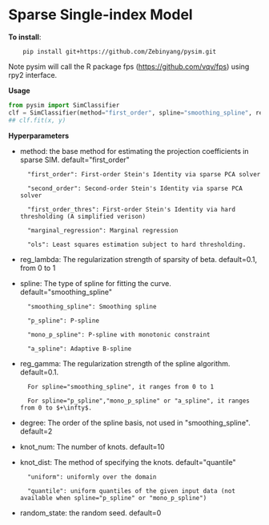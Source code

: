 # Sparse Single-index Model

**To install**:
    
```sheel
    pip install git+https://github.com/Zebinyang/pysim.git
```

Note pysim will call the R package fps (https://github.com/vqv/fps) using rpy2 interface. 

**Usage**

```python
from pysim import SimClassifier
clf = SimClassifier(method="first_order", spline="smoothing_spline", reg_lambda=0.1, reg_gamma=10, knot_num=20, knot_dist="uniform", degree=2, random_state=0)
## clf.fit(x, y)
```

**Hyperparameters**

- method: the base method for estimating the projection coefficients in sparse SIM. default="first_order"


        "first_order": First-order Stein's Identity via sparse PCA solver

        "second_order": Second-order Stein's Identity via sparse PCA solver

        "first_order_thres": First-order Stein's Identity via hard thresholding (A simplified verison)     
        
        "marginal_regression": Marginal regression
        
        "ols": Least squares estimation subject to hard thresholding.
        
- reg_lambda: The regularization strength of sparsity of beta. default=0.1, from 0 to 1 

- spline: The type of spline for fitting the curve. default="smoothing_spline"
        
        "smoothing_spline": Smoothing spline

        "p_spline": P-spline

        "mono_p_spline": P-spline with monotonic constraint
        
        "a_spline": Adaptive B-spline

- reg_gamma: The regularization strength of the spline algorithm. default=0.1.

        For spline="smoothing_spline", it ranges from 0 to 1 
        
        For spline="p_spline","mono_p_spline" or "a_spline", it ranges from 0 to $+\infty$.

- degree: The order of the spline basis, not used in "smoothing_spline". default=2

- knot_num: The number of knots. default=10

- knot_dist: The method of specifying the knots. default="quantile"

        "uniform": uniformly over the domain
        
        "quantile": uniform quantiles of the given input data (not available when spline="p_spline" or "mono_p_spline")

- random_state: the random seed. default=0
